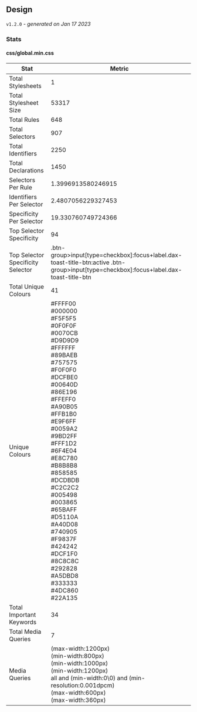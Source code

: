 ## Design
`v1.2.0` - *generated on Jan 17 2023*
### Stats
#### css/global.min.css
|Stat|Metric|
|---|---|
|Total Stylesheets|1|
|Total Stylesheet Size|53317|
|Total Rules|648|
|Total Selectors|907|
|Total Identifiers|2250|
|Total Declarations|1450|
|Selectors Per Rule|1.3996913580246915|
|Identifiers Per Selector|2.4807056229327453|
|Specificity Per Selector|19.330760749724366|
|Top Selector Specificity|94|
|Top Selector Specificity Selector|.btn-group>input[type=checkbox]:focus+label.dax-toast-title-btn:active .btn-group>input[type=checkbox]:focus+label.dax-toast-title-btn|
|Total Unique Colours|41|
|Unique Colours|#FFFF00<br/>#000000<br/>#F5F5F5<br/>#0F0F0F<br/>#0070CB<br/>#D9D9D9<br/>#FFFFFF<br/>#89BAEB<br/>#757575<br/>#F0F0F0<br/>#DCFBE0<br/>#00640D<br/>#86E196<br/>#FFEFF0<br/>#A90B05<br/>#FFB1B0<br/>#E9F6FF<br/>#0059A2<br/>#9BD2FF<br/>#FFF1D2<br/>#6F4E04<br/>#E8C780<br/>#B8B8B8<br/>#858585<br/>#DCDBDB<br/>#C2C2C2<br/>#005498<br/>#003865<br/>#65BAFF<br/>#D5110A<br/>#A40D08<br/>#740905<br/>#F9837F<br/>#424242<br/>#DCF1F0<br/>#8C8C8C<br/>#292828<br/>#A5DBD8<br/>#333333<br/>#4DC860<br/>#22A135|
|Total Important Keywords|34|
|Total Media Queries|7|
|Media Queries|(max-width:1200px)<br/>(min-width:800px)<br/>(min-width:1000px)<br/>(min-width:1200px)<br/>all and (min-width:0\0) and (min-resolution:0.001dpcm)<br/>(max-width:600px)<br/>(max-width:360px)|